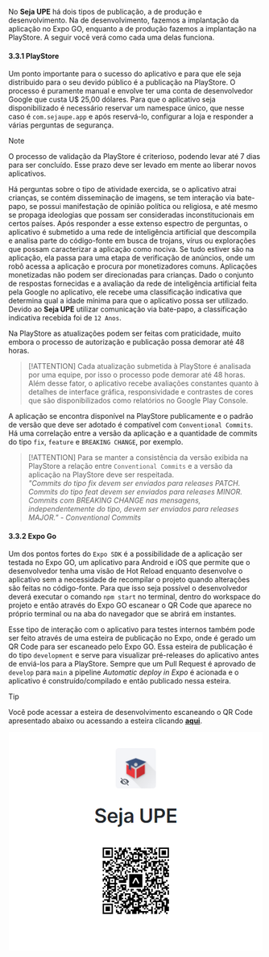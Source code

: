 
No **Seja UPE** há dois tipos de publicação, a de produção e desenvolvimento. Na de desenvolvimento, fazemos a implantação da aplicação no Expo GO, enquanto a de produção fazemos a implantação na PlayStore. A seguir você verá como cada uma delas funciona.

#### 3.3.1 PlayStore

Um ponto importante para o sucesso do aplicativo e para que ele seja distribuido para o seu devido público é a publicação na PlayStore. O processo é puramente manual e envolve ter uma conta de desenvolvedor Google que custa U$ 25,00 dólares. Para que o aplicativo seja disponibilizado é necessário reservar um namespace único, que nesse caso é ``com.sejaupe.app`` e após reservá-lo, configurar a loja e responder a várias perguntas de segurança. 

>[!NOTE]
>O processo de validação da PlayStore é criterioso, podendo levar até 7 dias para ser concluído. Esse prazo deve ser levado em mente ao liberar novos aplicativos.

Há perguntas sobre o tipo de atividade exercida, se o aplicativo atrai crianças, se contém disseminação de imagens, se tem interação via bate-papo, se possui manifestação de opinião política ou religiosa, e até mesmo se propaga ideologias que possam ser consideradas inconstitucionais em certos países. Após responder a esse extenso espectro de perguntas, o aplicativo é submetido a uma rede de inteligência artificial que descompila e analisa parte do código-fonte em busca de trojans, vírus ou explorações que possam caracterizar a aplicação como nociva. Se tudo estiver são na aplicação, ela passa para uma etapa de verificação de anúncios, onde um robô acessa a aplicação e procura por monetizadores comuns. Aplicações monetizadas não podem ser direcionadas para crianças. Dado o conjunto de respostas fornecidas e a avaliação da rede de inteligência artificial feita pela Google no aplicativo, ele recebe uma classificação indicativa que determina qual a idade mínima para que o aplicativo possa ser utilizado. Devido ao **Seja UPE** utilizar comunicação via bate-papo, a classificação indicativa recebida foi de ``12 Anos``.

Na PlayStore as atualizações podem ser feitas com praticidade, muito embora o processo de autorização e publicação possa demorar até 48 horas.

>[!ATTENTION]
>Cada atualização submetida à PlayStore é analisada por uma equipe, por isso o processo pode demorar até 48 horas. Além desse fator, o aplicativo recebe avaliações constantes quanto à detalhes de interface gráfica, responsividade e contrastes de cores que são disponibilizados como relatórios no Google Play Console.

A aplicação se encontra disponível na PlayStore publicamente e o padrão de versão que deve ser adotado é compatível com ``Conventional Commits``. Há uma correlação entre a versão da aplicação e a quantidade de commits do tipo ``fix``, ``feature`` e ``BREAKING CHANGE``, por exemplo.

>[!ATTENTION]
>Para se manter a consistência da versão exibida na PlayStore a relação entre ``Conventional Commits`` e a versão da aplicação na PlayStore deve ser respeitada.<br>
>*"Commits do tipo fix devem ser enviados para releases PATCH. Commits do tipo feat devem ser enviados para releases MINOR. Commits com BREAKING CHANGE nas mensagens, independentemente do tipo, devem ser enviados para releases MAJOR." - Conventional Commits*

#### 3.3.2 Expo Go

Um dos pontos fortes do ``Expo SDK`` é a possibilidade de a aplicação ser testada no Expo GO, um aplicativo para Android e iOS que permite que o desenvolvedor tenha uma visão de Hot Reload enquanto desenvolve o aplicativo sem a necessidade de recompilar o projeto quando alterações são feitas no código-fonte. Para que isso seja possível o desenvolvedor deverá executar o comando ``npm start`` no terminal, dentro do workspace do projeto e então através do Expo GO escanear o QR Code que aparece no próprio terminal ou na aba do navegador que se abrirá em instantes.

Esse tipo de interação com o aplicativo para testes internos também pode ser feito através de uma esteira de publicação no Expo, onde é gerado um QR Code para ser escaneado pelo Expo GO. Essa esteira de publicação é do tipo ``development`` e serve para visualizar pré-releases do aplicativo antes de enviá-los para a PlayStore. Sempre que um Pull Request é aprovado de ``develop`` para ``main`` a pipeline *Automatic deploy in Expo* é acionada e o aplicativo é construído/compilado e então publicado nessa esteira.

>[!TIP]
>Você pode acessar a esteira de desenvolvimento escaneando o QR Code apresentado abaixo ou acessando a esteira clicando [**aqui**](https://expo.dev/@muryllo/seja-upe-app).

<p align="center">
  <img src="asset_expo_qr_code_image.png" alt="Expo Go QRCode" />
</p>
